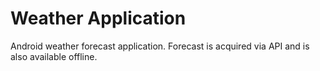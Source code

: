 # Weather Application

Android weather forecast application. Forecast is acquired via API and is also available offline.
